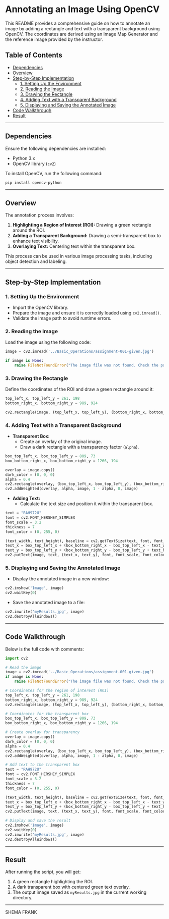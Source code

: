 # Annotating an Image Using OpenCV

This README provides a comprehensive guide on how to annotate an image by adding a rectangle and text with a transparent background using OpenCV. The coordinates are derived using an Image Map Generator and the reference image provided by the instructor.

## Table of Contents
- [Dependencies](#dependencies)
- [Overview](#overview)
- [Step-by-Step Implementation](#step-by-step-implementation)
  - [1. Setting Up the Environment](#1-setting-up-the-environment)
  - [2. Reading the Image](#2-reading-the-image)
  - [3. Drawing the Rectangle](#3-drawing-the-rectangle)
  - [4. Adding Text with a Transparent Background](#4-adding-text-with-a-transparent-background)
  - [5. Displaying and Saving the Annotated Image](#5-displaying-and-saving-the-annotated-image)
- [Code Walkthrough](#code-walkthrough)
- [Result](#result)

---

## Dependencies

Ensure the following dependencies are installed:

- Python 3.x
- OpenCV library (`cv2`)

To install OpenCV, run the following command:

```bash
pip install opencv-python
```

---

## Overview

The annotation process involves:

1. **Highlighting a Region of Interest (ROI):** Drawing a green rectangle around the ROI.
2. **Adding a Transparent Background:** Drawing a semi-transparent box to enhance text visibility.
3. **Overlaying Text:** Centering text within the transparent box.

This process can be used in various image processing tasks, including object detection and labeling.

---

## Step-by-Step Implementation

### 1. Setting Up the Environment

- Import the OpenCV library.
- Prepare the image and ensure it is correctly loaded using `cv2.imread()`.
- Validate the image path to avoid runtime errors.

### 2. Reading the Image

Load the image using the following code:

```python
image = cv2.imread('../Basic_Operations/assignment-001-given.jpg')

if image is None:
    raise FileNotFoundError("The image file was not found. Check the path and try again.")
```

### 3. Drawing the Rectangle

Define the coordinates of the ROI and draw a green rectangle around it:

```python
top_left_x, top_left_y = 261, 198
bottom_right_x, bottom_right_y = 989, 924

cv2.rectangle(image, (top_left_x, top_left_y), (bottom_right_x, bottom_right_y), (0, 255, 0), 6)
```

### 4. Adding Text with a Transparent Background

- **Transparent Box:**
  - Create an overlay of the original image.
  - Draw a dark rectangle with a transparency factor (`alpha`).

```python
box_top_left_x, box_top_left_y = 809, 73
box_bottom_right_x, box_bottom_right_y = 1266, 194

overlay = image.copy()
dark_color = (0, 0, 0)
alpha = 0.4
cv2.rectangle(overlay, (box_top_left_x, box_top_left_y), (box_bottom_right_x, box_bottom_right_y), dark_color, -1)
cv2.addWeighted(overlay, alpha, image, 1 - alpha, 0, image)
```

- **Adding Text:**
  - Calculate the text size and position it within the transparent box.

```python
text = "RAH972U"
font = cv2.FONT_HERSHEY_SIMPLEX
font_scale = 3.2
thickness = 7
font_color = (0, 255, 0)

(text_width, text_height), baseline = cv2.getTextSize(text, font, font_scale, thickness)
text_x = box_top_left_x + (box_bottom_right_x - box_top_left_x - text_width) // 2
text_y = box_top_left_y + (box_bottom_right_y - box_top_left_y + text_height) // 2
cv2.putText(image, text, (text_x, text_y), font, font_scale, font_color, thickness)
```

### 5. Displaying and Saving the Annotated Image

- Display the annotated image in a new window:

```python
cv2.imshow('Image', image)
cv2.waitKey(0)
```

- Save the annotated image to a file:

```python
cv2.imwrite('myResults.jpg', image)
cv2.destroyAllWindows()
```

---

## Code Walkthrough

Below is the full code with comments:

```python
import cv2

# Read the image
image = cv2.imread('../Basic_Operations/assignment-001-given.jpg')
if image is None:
    raise FileNotFoundError("The image file was not found. Check the path and try again.")

# Coordinates for the region of interest (ROI)
top_left_x, top_left_y = 261, 198
bottom_right_x, bottom_right_y = 989, 924
cv2.rectangle(image, (top_left_x, top_left_y), (bottom_right_x, bottom_right_y), (0, 255, 0), 6)

# Coordinates for the transparent box
box_top_left_x, box_top_left_y = 809, 73
box_bottom_right_x, box_bottom_right_y = 1266, 194

# Create overlay for transparency
overlay = image.copy()
dark_color = (0, 0, 0)
alpha = 0.4
cv2.rectangle(overlay, (box_top_left_x, box_top_left_y), (box_bottom_right_x, box_bottom_right_y), dark_color, -1)
cv2.addWeighted(overlay, alpha, image, 1 - alpha, 0, image)

# Add text to the transparent box
text = "RAH972U"
font = cv2.FONT_HERSHEY_SIMPLEX
font_scale = 3.2
thickness = 7
font_color = (0, 255, 0)

(text_width, text_height), baseline = cv2.getTextSize(text, font, font_scale, thickness)
text_x = box_top_left_x + (box_bottom_right_x - box_top_left_x - text_width) // 2
text_y = box_top_left_y + (box_bottom_right_y - box_top_left_y + text_height) // 2
cv2.putText(image, text, (text_x, text_y), font, font_scale, font_color, thickness)

# Display and save the result
cv2.imshow('Image', image)
cv2.waitKey(0)
cv2.imwrite('myResults.jpg', image)
cv2.destroyAllWindows()
```

---

## Result

After running the script, you will get:

1. A green rectangle highlighting the ROI.
2. A dark transparent box with centered green text overlay.
3. The output image saved as `myResults.jpg` in the current working directory.

---

SHEMA FRANK



